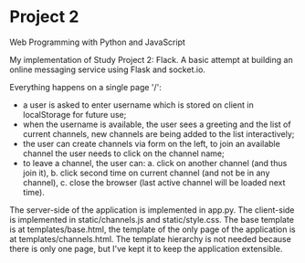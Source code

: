 # Project 2

Web Programming with Python and JavaScript

My implementation of Study Project 2: Flack.
A basic attempt at building an online messaging service using Flask and socket.io.

Everything happens on a single page '/':
 - a user is asked to enter username which is stored on client in localStorage for future use;
 - when the username is available, the user sees a greeting and the list of current channels,
   new channels are being added to the list interactively;
 - the user can create channels via form on the left,
    to join an available channel the user needs to click on the channel name;
 - to leave a channel, the user can:
    a. click on another channel (and thus join it),
    b. click second time on current channel (and not be in any channel),
    c. close the browser (last active channel will be loaded next time).

The server-side of the application is implemented in app.py.
The client-side is implemented in static/channels.js and static/style.css.
The base template is at templates/base.html, the template of the only page of the application
is at templates/channels.html. The template hierarchy is not needed because there is only one page,
but I've kept it to keep the application extensible.
